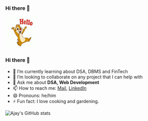 ### Hi there 👋

<!--
**kumarajay0412/kumarajay0412** is a ✨ _special_ ✨ repository because its `README.md` (this file) appears on your GitHub profile.

Here are some ideas to get you started:

- 🔭 I’m currently working on ...
- 🌱 I’m currently learning ...
- 👯 I’m looking to collaborate on ...
- 🤔 I’m looking for help with ...
- 💬 Ask me about ...
- 📫 How to reach me: ...
- 😄 Pronouns: ...
- ⚡ Fun fact: ...
-->
<img src="https://github.com/guptabhaskar/guptabhaskar/blob/master/Hello.gif" width="100" height="100" />

### Hi there 👋
- 🌱 I’m currently learning about DSA, DBMS and FinTech
- 👯 I’m looking to collaborate on any project that I can help with 
- 💬 Ask me about **DSA, Web Development** 
- 📫 How to reach me: [Mail](mailto:ajay19293@iiitd.ac.in), [LinkedIn](https://www.linkedin.com/in/ajay-kumar-a5bb4b193/)
- 😄 Pronouns: he/him
- ⚡ Fun fact: I love cooking and gardening.

![Ajay's GitHub stats](https://github-readme-stats.vercel.app/api?username=kumarajay0412&show_icons=true&theme=radical)
